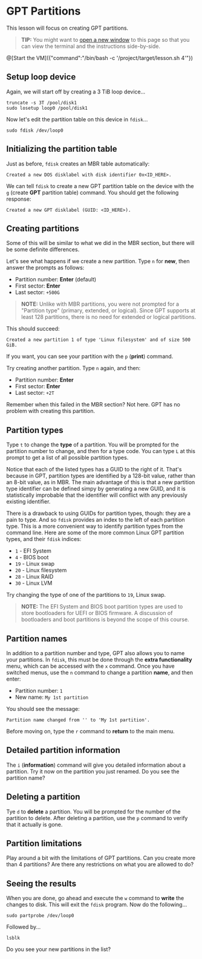 # GPT Partitions

This lesson will focus on creating GPT partitions.

> **TIP:** You might want to
<a href="https://tech.io/playgrounds/460370c032058ec25ad94748542e11273283/linux-filesystems-102---partitions/gpt-partitions" target="_blank">open a new window</a>
to this page so that you can view the terminal and the instructions side-by-side.

@[Start the VM]({"command":"/bin/bash -c '/project/target/lesson.sh 4'"})

## Setup loop device

Again, we will start off by creating a 3 TiB loop device...

```
truncate -s 3T /pool/disk1
sudo losetup loop0 /pool/disk1
```

Now let's edit the partition table on this device in `fdisk`...

```
sudo fdisk /dev/loop0
```

## Initializing the partition table

Just as before, `fdisk` creates an MBR table automatically:

```
Created a new DOS disklabel with disk identifier 0x<ID_HERE>.
```

We can tell `fdisk` to create a new GPT partition table on the device with the `g` (create **GPT** partition table) command. You should get the
following response:

```
Created a new GPT disklabel (GUID: <ID_HERE>).
```

## Creating partitions

Some of this will be similar to what we did in the MBR section, but there will be some definite differences.

Let's see what happens if we create a new partition. Type `n` for **new**, then answer the prompts as follows:

 - Partition number: **Enter** (default)
 - First sector: **Enter**
 - Last sector: `+500G`

> **NOTE:** Unlike with MBR partitions, you were not prompted for a "Partition type" (primary, extended, or logical). Since
GPT supports at least 128 partitions, there is no need for extended or logical partitions.

This should succeed:

```
Created a new partition 1 of type 'Linux filesystem' and of size 500 GiB.
```

If you want, you can see your partition with the `p` (**print**) command.

Try creating another partition. Type `n` again, and then:

 - Partition number: **Enter**
 - First sector: **Enter**
 - Last sector: `+2T`

Remember when this failed in the MBR section? Not here. GPT has no problem with creating this partition.

## Partition types

Type `t` to change the **type** of a partition. You will be prompted for the partition number to change, and then for a type code. You can type `L` at this
prompt to get a list of all possible partition types.

Notice that each of the listed types has a GUID to the right of it. That's because in GPT, partition types are identified by a 128-bit value, rather than an
8-bit value, as in MBR. The main advantage of this is that a new partition type identifier can be defined simpy by generating a new GUID, and it is statistically
improbable that the identifier will conflict with any previously existing identifier.

There is a drawback to using GUIDs for partition types, though: they are a pain to type. And so `fdisk` provides an index to the left of each partition type.
This is a more convenient way to identify partition types from the command line. Here are some of the more common Linux GPT partition types, and their `fdisk`
indices:

 - `1` - EFI System
 - `4` - BIOS boot
 - `19` - Linux swap
 - `20` - Linux filesystem
 - `28` - Linux RAID
 - `30` - Linux LVM

Try changing the type of one of the partitions to `19`, Linux swap.

> **NOTE:** The EFI System and BIOS boot partition types are used to store bootloaders for UEFI or BIOS firmware. A discussion of bootloaders and
boot partitions is beyond the scope of this course.

## Partition names

In addition to a partition number and type, GPT also allows you to name your partitions. In `fdisk`, this must be done through the **extra functionality**
menu, which can be accessed with the `x` command. Once you have switched menus, use the `n` command to change a partition **name**, and then enter:

 - Partition number: `1`
 - New name: `My 1st partition`

You should see the message:

```
Partition name changed from '' to 'My 1st partition'.
```

Before moving on, type the `r` command to **return** to the main menu.

## Detailed partition information
The `i` (**information**) command will give you detailed information about a partition. Try it now on the partition you just renamed. Do you see the
partition name?

## Deleting a partition

Tye `d` to **delete** a partition. You will be prompted for the number of the partition to delete. After deleting a partition, use the `p` command to
verify that it actually is gone.

## Partition limitations

Play around a bit with the limitations of GPT partitions. Can you create more than 4 partitions? Are there any restrictions on what you are allowed to do?

## Seeing the results

When you are done, go ahead and execute the `w` command to **write** the changes to disk. This will exit the `fdisk` program. Now do the following...

```
sudo partprobe /dev/loop0
```

Followed by...

```
lsblk
```

Do you see your new partitions in the list?
